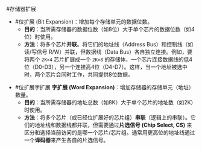 #存储器扩展 
 *   #位扩展 (Bit Expansion)：增加每个存储单元的数据位数。 
        *   **目的**：当所需存储器的数据位数（如8位）大于单个芯片的数据位数（如4位）时使用。
        *   **方法**：将多个芯片**并联**。将它们的地址线（Address Bus）和控制线（如读/写信号 R/W）并联，但数据线（Data Bus）各自独立连接。例如，要将两个 `2K×4` 芯片扩展成一个 `2K×8` 的存储体，一个芯片连接数据线的低4位（D0-D3），另一个连接高4位（D4-D7）。这样，当一个地址被选中时，两个芯片会同时工作，共同提供8位数据。
- #位扩展字扩展 
       **字扩展 (Word Expansion)**：增加存储器的存储单元（地址）数量。
	*   **目的**：当所需存储器的地址总数（如8K）大于单个芯片的地址数（如2K）时使用。
	*   **方法**：将多个芯片（或已经位扩展好的芯片组）**串联**（逻辑上的串联）。它们的地址线和数据线都并联，但需要通过**片选信号 (Chip Select, CS)** 来区分和选择当前访问的是哪一个芯片/芯片组。通常用更高位的地址线通过一个**译码器**来产生各自的片选信号。